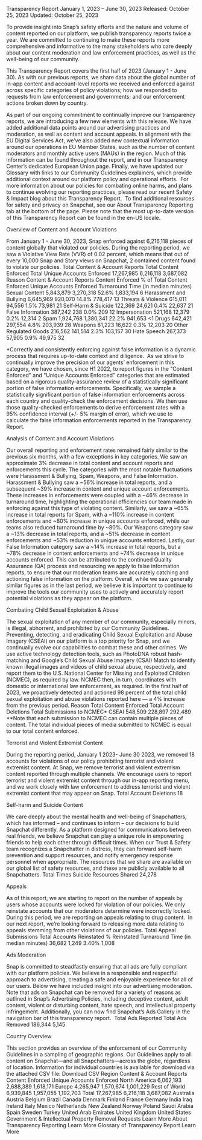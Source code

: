 Transparency Report
January 1, 2023 – June 30, 2023
Released:
October 25, 2023
Updated:
October 25, 2023

To provide insight into Snap’s safety efforts and the nature and volume of content reported on our platform, we publish transparency reports twice a year. We are committed to continuing to make these reports more comprehensive and informative to the many stakeholders who care deeply about our content moderation and law enforcement practices, as well as the well-being of our community. 

This Transparency Report covers the first half of 2023 (January 1 - June 30). As with our previous reports, we share data about the global number of in-app content and account-level reports we received and enforced against across specific categories of policy violations; how we responded to requests from law enforcement and governments; and our enforcement actions broken down by country.

As part of our ongoing commitment to continually improve our transparency reports, we are introducing a few new elements with this release. We have added additional data points around our advertising practices and moderation, as well as content and account appeals. In alignment with the EU Digital Services Act, we’ve also added new contextual information around our operations in EU Member States, such as the number of content moderators and monthly active users (MAUs) in the region. Much of this information can be found throughout the report, and in our Transparency Center’s dedicated European Union page.
Finally, we have updated our Glossary with links to our Community Guidelines explainers, which provide additional context around our platform policy and operational efforts. 
For more information about our policies for combating online harms, and plans to continue evolving our reporting practices, please read our recent Safety & Impact blog about this Transparency Report. 
To find additional resources for safety and privacy on Snapchat, see our About Transparency Reporting tab at the bottom of the page.
Please note that the most up-to-date version of this Transparency Report can be found in the en-US locale.

Overview of Content and Account Violations

From January 1 - June 30, 2023, Snap enforced against 6,216,118 pieces of content globally that violated our policies.
During the reporting period, we saw a Violative View Rate (VVR) of 0.02 percent, which means that out of every 10,000 Snap and Story views on Snapchat, 2 contained content found to violate our policies.
Total Content & Account Reports	Total Content Enforced	Total Unique Accounts Enforced
17,267,985	6,216,118	3,687,082
Reason	Content & Account Reports	Content Enforced	% of Total Content Enforced	Unique Accounts Enforced	Turnaround Time (in median minutes)
Sexual Content	5,843,879	3,270,318	52.6%	1,833,194	6
Harassment and Bullying	6,645,969	920,070	14.8%	778,417	13
Threats & Violence	615,011	94,556	1.5%	73,981	21
Self-Harm & Suicide	122,369	24,621	0.4%	22,637	21
False Information	387,242	238	0.0%	209	12
Impersonation	521,168	12,379	0.2%	12,314	2
Spam	1,924,768	1,380,341	22.2%	941,653	<1
Drugs	642,421	297,554	4.8%	203,939	28
Weapons	81,223	16,622	0.3%	12,203	20
Other Regulated Goods	216,562	141,514	2.3%	103,157	30
Hate Speech	267,373	57,905	0.9%	49,975	32

*Correctly and consistently enforcing against false information is a dynamic process that requires up-to-date context and diligence.  As we strive to continually improve the precision of our agents’ enforcement in this category, we have chosen, since H1 2022, to report figures in the "Content Enforced" and "Unique Accounts Enforced" categories that are estimated based on a rigorous quality-assurance review of a statistically significant portion of false information enforcements. Specifically, we sample a statistically significant portion of false information enforcements across each country and quality-check the enforcement decisions. We then use those quality-checked enforcements to derive enforcement rates with a 95% confidence interval (+/- 5% margin of error), which we use to calculate the false information enforcements reported in the Transparency Report. 

Analysis of Content and Account Violations

Our overall reporting and enforcement rates remained fairly similar to the previous six months, with a few exceptions in key categories. We saw an approximate 3% decrease in total content and account reports and enforcements this cycle.
The categories with the most notable fluctuations were Harassment & Bullying, Spam, Weapons, and False Information. Harassment & Bullying saw a ~56% increase in total reports, and a subsequent ~39% increase in content and unique account enforcements. These increases in enforcements were coupled with a ~46% decrease in turnaround time, highlighting the operational efficiencies our team made in enforcing against this type of violating content. Similarly, we saw a ~65% increase in total reports for Spam, with a ~110% increase in content enforcements and ~80% increase in unique accounts enforced, while our teams also reduced turnaround time by ~80%. Our Weapons category saw a ~13% decrease in total reports, and a ~51% decrease in content enforcements and ~53% reduction in unique accounts enforced. Lastly, our False Information category saw a ~14% increase in total reports, but a ~78% decrease in content enforcements and ~74% decrease in unique accounts enforced. This can be attributed to the continued Quality Assurance (QA) process and resourcing we apply to false information reports, to ensure that our moderation teams are accurately catching and actioning false information on the platform.
Overall, while we saw generally similar figures as in the last period, we believe it is important to continue to improve the tools our community uses to actively and accurately report potential violations as they appear on the platform.

Combating Child Sexual Exploitation & Abuse

The sexual exploitation of any member of our community, especially minors, is illegal, abhorrent, and prohibited by our Community Guidelines. Preventing, detecting, and eradicating Child Sexual Exploitation and Abuse Imagery (CSEAI) on our platform is a top priority for Snap, and we continually evolve our capabilities to combat these and other crimes.
We use active technology detection tools, such as PhotoDNA robust hash-matching and Google’s Child Sexual Abuse Imagery (CSAI) Match to identify known illegal images and videos of child sexual abuse, respectively, and report them to the U.S. National Center for Missing and Exploited Children (NCMEC), as required by law. NCMEC then, in turn, coordinates with domestic or international law enforcement, as required.
In the first half of 2023, we proactively detected and actioned 98 percent of the total child sexual exploitation and abuse violations reported here — a 4% increase from the previous period.
Reason	Total Content Enforced	Total Account Deletions	Total Submissions to NCMEC*
CSEAI	548,509	228,897	292,489
**Note that each submission to NCMEC can contain multiple pieces of content. The total individual pieces of media submitted to NCMEC is equal to our total content enforced.

Terrorist and Violent Extremist Content

During the reporting period, January 1 2023- June 30 2023, we removed 18 accounts for violations of our policy prohibiting terrorist and violent extremist content.
At Snap, we remove terrorist and violent extremism content reported through multiple channels. We encourage users to report terrorist and violent extremist content through our in-app reporting menu, and we work closely with law enforcement to address terrorist and violent extremist content that may appear on Snap.
Total Account Deletions
18

Self-harm and Suicide Content

We care deeply about the mental health and well-being of Snapchatters, which has informed – and continues to inform – our decisions to build Snapchat differently. As a platform designed for communications between real friends, we believe Snapchat can play a unique role in empowering friends to help each other through difficult times.
When our Trust & Safety team recognizes a Snapchatter in distress, they can forward self-harm prevention and support resources, and notify emergency response personnel when appropriate. The resources that we share are available on our global list of safety resources, and these are publicly available to all Snapchatters.
Total Times Suicide Resources Shared
24,278

Appeals

As of this report, we are starting to report on the number of appeals by users whose accounts were locked for violation of our policies. We only reinstate accounts that our moderators determine were incorrectly locked. During this period, we are reporting on appeals relating to drug content.  In our next report, we’re looking forward to releasing more data relating to appeals stemming from other violations of our policies.
Total Appeal Submissions	Total Accounts Reinstated	% Reinstated	Turnaround Time (in median minutes)
36,682	1,249	3.40%	1,008

Ads Moderation

Snap is committed to steadfastly ensuring that all ads are fully compliant with our platform policies. We believe in a responsible and respectful approach to advertising, creating a safe and enjoyable experience for all of our users. Below we have included insight into our advertising moderation. Note that ads on Snapchat can be removed for a variety of reasons as outlined in Snap’s Advertising Policies, including deceptive content, adult content, violent or disturbing content, hate speech, and intellectual property infringement. Additionally, you can now find Snapchat’s Ads Gallery in the navigation bar of this transparency report. 
Total Ads Reported	Total Ads Removed
186,344	5,145

Country Overview

This section provides an overview of the enforcement of our Community Guidelines in a sampling of geographic regions. Our Guidelines apply to all content on Snapchat—and all Snapchatters—across the globe, regardless of location.
Information for individual countries is available for download via the attached CSV file:
Download CSV
Region	Content & Account Reports	Content Enforced	Unique Accounts Enforced
North America	6,062,193	2,688,389	1,618,171
Europe	4,265,947	1,570,674	1,001,229
Rest of World	6,939,845	1,957,055	1,192,703
Total	17,267,985	6,216,118	3,687,082
Australia
Austria
Belgium
Brazil
Canada
Denmark
Finland
France
Germany
India
Iraq
Ireland
Italy
Mexico
Netherlands
New Zealand
Norway
Poland
Saudi Arabia
Spain
Sweden
Turkey
United Arab Emirates
United Kingdom
United States
Government & Intellectual Property Removal Requests
Learn More
About Transparency Reporting
Learn More
Glossary of Transparency Report
Learn More